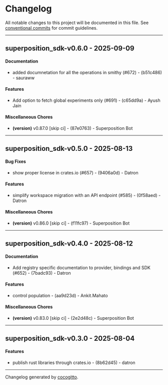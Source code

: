 # Changelog
All notable changes to this project will be documented in this file. See [conventional commits](https://www.conventionalcommits.org/) for commit guidelines.

- - -
## superposition_sdk-v0.6.0 - 2025-09-09
#### Documentation
- added documnetation for all the operations in smithy (#672) - (b51c486) - sauraww
#### Features
- Add option to fetch global experiments only (#691) - (c65dd9a) - Ayush Jain
#### Miscellaneous Chores
- **(version)** v0.87.0 [skip ci] - (87e0763) - Superposition Bot

- - -

## superposition_sdk-v0.5.0 - 2025-08-13
#### Bug Fixes
- show proper license in crates.io (#657) - (9406a0d) - Datron
#### Features
- simplify workspace migration with an API endpoint (#585) - (0f58aed) - Datron
#### Miscellaneous Chores
- **(version)** v0.86.0 [skip ci] - (f11fc97) - Superposition Bot

- - -

## superposition_sdk-v0.4.0 - 2025-08-12
#### Documentation
- Add registry specific documentation to provider, bindings and SDK (#652) - (7badc93) - Datron
#### Features
- control population - (aa9d23d) - Ankit.Mahato
#### Miscellaneous Chores
- **(version)** v0.83.0 [skip ci] - (2e2d48c) - Superposition Bot

- - -

## superposition_sdk-v0.3.0 - 2025-08-04
#### Features
- publish rust libraries through crates.io - (8b62d45) - datron

- - -

Changelog generated by [cocogitto](https://github.com/cocogitto/cocogitto).